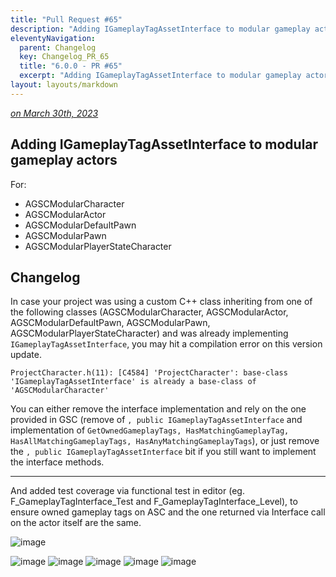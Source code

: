 ```yaml
---
title: "Pull Request #65"
description: "Adding IGameplayTagAssetInterface to modular gameplay actors"
eleventyNavigation:
  parent: Changelog
  key: Changelog_PR_65
  title: "6.0.0 - PR #65"
  excerpt: "Adding IGameplayTagAssetInterface to modular gameplay actors"
layout: layouts/markdown
---
```


*[on March 30th, 2023](https://github.com/GASCompanion/GASCompanion-Plugin/pull/65)*

## Adding IGameplayTagAssetInterface to modular gameplay actors

For:

*   AGSCModularCharacter
*   AGSCModularActor
*   AGSCModularDefaultPawn
*   AGSCModularPawn
*   AGSCModularPlayerStateCharacter

## Changelog

In case your project was using a custom C++ class inheriting from one of the following classes (AGSCModularCharacter, AGSCModularActor, AGSCModularDefaultPawn, AGSCModularPawn, AGSCModularPlayerStateCharacter) and was already implementing `IGameplayTagAssetInterface`, you may hit a compilation error on this version update.

    ProjectCharacter.h(11): [C4584] 'ProjectCharacter': base-class 'IGameplayTagAssetInterface' is already a base-class of 'AGSCModularCharacter'

You can either remove the interface implementation and rely on the one provided in GSC (remove of `, public IGameplayTagAssetInterface` and implementation of `GetOwnedGameplayTags, HasMatchingGameplayTag, HasAllMatchingGameplayTags, HasAnyMatchingGameplayTags`), or just remove the `, public IGameplayTagAssetInterface` bit if you still want to implement the interface methods.

***

And added test coverage via functional test in editor (eg. F\_GameplayTagInterface\_Test and F\_GameplayTagInterface\_Level), to ensure owned gameplay tags on ASC and the one returned via Interface call on the actor itself are the same.

![image](https://user-images.githubusercontent.com/113832/228782361-2d44c5dd-2c35-4269-ae58-8b9f87ece562.png)

![image](https://user-images.githubusercontent.com/113832/228782477-e24b1bf2-ca51-4be0-861e-9bcba3366ebf.png)
![image](https://user-images.githubusercontent.com/113832/228782550-111aed54-cea6-4321-9294-9ed3cf5b71b8.png)
![image](https://user-images.githubusercontent.com/113832/228782623-0976a544-3975-44a2-9d34-85260a64be17.png)
![image](https://user-images.githubusercontent.com/113832/228782664-18784d76-0f49-4852-8b80-1ba337355236.png)
![image](https://user-images.githubusercontent.com/113832/228782709-e02cf558-5a0f-4056-97cf-dff4010abce5.png)

